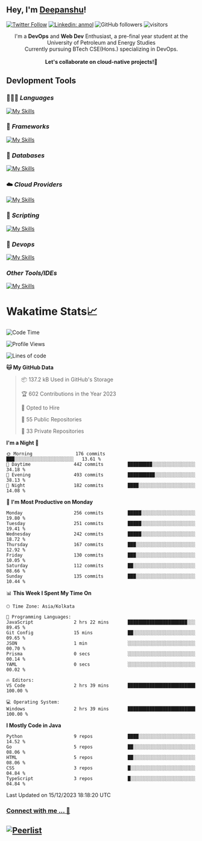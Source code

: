 ## Hey, I'm [Deepanshu](https://bio.link/deepanshgk)!

[![Twitter Follow](https://img.shields.io/twitter/follow/deepanshuurawat?label=Follow)](https://twitter.com/intent/follow?screen_name=deepanshuurawat)
[![Linkedin: anmol](https://img.shields.io/badge/-deepanshu-blue?style=flat-square&logo=Linkedin&logoColor=white&link=https://www.linkedin.com/in/deepanshu-rawat6/)](https://www.linkedin.com/in/deepanshu-rawat6/)
![GitHub followers](https://img.shields.io/github/followers/deepanshu-rawat6?label=Follow&style=social)
![visitors](https://visitor-badge.laobi.icu/badge?page_id=deepanshu-rawat6.deepanshu-rawat6)


<div align="center">
I'm a <b>DevOps</b> and <b>Web Dev</b> Enthusiast, a pre-final year student at the University of Petroleum and Energy Studies <br> Currently pursuing BTech CSE(Hons.) specializing in DevOps.
</div>

<br>

<div align="center">
 <b>Let's collaborate on cloud-native projects!🚀</b>
</div>

## **Devlopment Tools**

### 🧑🏻‍💻 *Languages*
[![My Skills](https://skillicons.dev/icons?i=go,java,py,js,ts,html,css&theme=dark)](https://skillicons.dev)

### 🔎 *Frameworks*
[![My Skills](https://skillicons.dev/icons?i=nodejs,express&theme=dark)](https://skillicons.dev)

### 🛅 *Databases*
[![My Skills](https://skillicons.dev/icons?i=mysql,mongodb,postgres,prisma&theme=dark)](https://skillicons.dev)

### ☁️ *Cloud Providers*
[![My Skills](https://skillicons.dev/icons?i=aws,netlify&theme=dark)](https://skillicons.dev)

### 📜 *Scripting*
[![My Skills](https://skillicons.dev/icons?i=bash&theme=dark)](https://skillicons.dev)

### 👀 *Devops*
[![My Skills](https://skillicons.dev/icons?i=docker,kubernetes,githubactions,jenkins,grafana,prometheus&theme=dark)](https://skillicons.dev)

### *Other Tools/IDEs*
[![My Skills](https://skillicons.dev/icons?i=git,github,vscode,idea,maven&theme=dark)](https://skillicons.dev)

# Wakatime Stats📈

<!--START_SECTION:waka-->
![Code Time](http://img.shields.io/badge/Code%20Time-96%20hrs%208%20mins-blue)

![Profile Views](http://img.shields.io/badge/Profile%20Views-1-blue)

![Lines of code](https://img.shields.io/badge/From%20Hello%20World%20I%27ve%20Written-592.3%20thousand%20lines%20of%20code-blue)

**🐱 My GitHub Data** 

> 📦 137.2 kB Used in GitHub's Storage 
 > 
> 🏆 602 Contributions in the Year 2023
 > 
> 💼 Opted to Hire
 > 
> 📜 55 Public Repositories 
 > 
> 🔑 33 Private Repositories 
 > 
**I'm a Night 🦉** 

```text
🌞 Morning                176 commits         ███░░░░░░░░░░░░░░░░░░░░░░   13.61 % 
🌆 Daytime                442 commits         █████████░░░░░░░░░░░░░░░░   34.18 % 
🌃 Evening                493 commits         ██████████░░░░░░░░░░░░░░░   38.13 % 
🌙 Night                  182 commits         ████░░░░░░░░░░░░░░░░░░░░░   14.08 % 
```
📅 **I'm Most Productive on Monday** 

```text
Monday                   256 commits         █████░░░░░░░░░░░░░░░░░░░░   19.80 % 
Tuesday                  251 commits         █████░░░░░░░░░░░░░░░░░░░░   19.41 % 
Wednesday                242 commits         █████░░░░░░░░░░░░░░░░░░░░   18.72 % 
Thursday                 167 commits         ███░░░░░░░░░░░░░░░░░░░░░░   12.92 % 
Friday                   130 commits         ███░░░░░░░░░░░░░░░░░░░░░░   10.05 % 
Saturday                 112 commits         ██░░░░░░░░░░░░░░░░░░░░░░░   08.66 % 
Sunday                   135 commits         ███░░░░░░░░░░░░░░░░░░░░░░   10.44 % 
```


📊 **This Week I Spent My Time On** 

```text
🕑︎ Time Zone: Asia/Kolkata

💬 Programming Languages: 
JavaScript               2 hrs 22 mins       ██████████████████████░░░   89.45 % 
Git Config               15 mins             ██░░░░░░░░░░░░░░░░░░░░░░░   09.65 % 
JSON                     1 min               ░░░░░░░░░░░░░░░░░░░░░░░░░   00.70 % 
Prisma                   0 secs              ░░░░░░░░░░░░░░░░░░░░░░░░░   00.14 % 
YAML                     0 secs              ░░░░░░░░░░░░░░░░░░░░░░░░░   00.02 % 

🔥 Editors: 
VS Code                  2 hrs 39 mins       █████████████████████████   100.00 % 

💻 Operating System: 
Windows                  2 hrs 39 mins       █████████████████████████   100.00 % 
```

**I Mostly Code in Java** 

```text
Python                   9 repos             ████░░░░░░░░░░░░░░░░░░░░░   14.52 % 
Go                       5 repos             ██░░░░░░░░░░░░░░░░░░░░░░░   08.06 % 
HTML                     5 repos             ██░░░░░░░░░░░░░░░░░░░░░░░   08.06 % 
CSS                      3 repos             █░░░░░░░░░░░░░░░░░░░░░░░░   04.84 % 
TypeScript               3 repos             █░░░░░░░░░░░░░░░░░░░░░░░░   04.84 % 
```




 Last Updated on 15/12/2023 18:18:20 UTC
<!--END_SECTION:waka-->



### [Connect with me ... 💬](https://bio.link/deepanshgk) 
[![Peerlist](https://github-readme-badge.peerlist.io/api/deepanshurawat6?style=social)](https://peerlist.io/deepanshurawat6) 
---

<!--- 
![Snake animation](https://github.com/deepanshu-rawat6/deepanshu-rawat6/blob/output/github-contribution-grid-snake.svg)
---
--->

<!--- 
[![@deepanshurawat6's Holopin board](https://holopin.io/api/user/board?user=deepanshurawat6)](https://holopin.io/@deepanshurawat6)
---
--->
